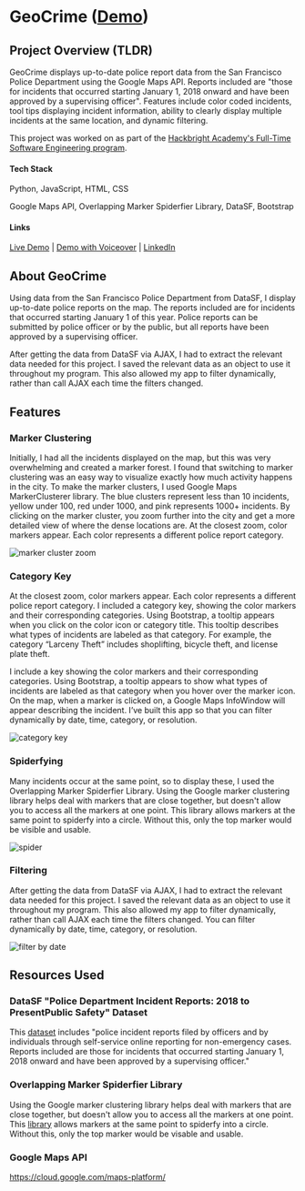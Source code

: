 # GeoCrime ([Demo](http://geo-crime.com/))

## Project Overview (TLDR)
GeoCrime displays up-to-date police report data from the San Francisco Police Department using the Google Maps API. Reports included are "those for incidents that occurred starting January 1, 2018 onward and have been approved by a supervising officer". Features include color coded incidents, tool tips displaying incident information, ability to clearly display multiple incidents at the same location, and dynamic filtering.

This project was worked on as part of the [Hackbright Academy's Full-Time Software Engineering program](https://hackbrightacademy.com/software-engineering-program/).

#### Tech Stack
Python, JavaScript, HTML, CSS

Google Maps API, Overlapping Marker Spiderfier Library, DataSF, Bootstrap

#### Links
[Live Demo](http://geo-crime.com/) | 
[Demo with Voiceover](https://youtu.be/aICKVKetfkE) | 
[LinkedIn](https://www.linkedin.com/in/ciestupinan/)

## About GeoCrime

Using data from the San Francisco Police Department from DataSF, I display up-to-date police reports on the map. The reports included are for incidents that occurred starting January 1 of this year. Police reports can be submitted by police officer or by the public, but all reports have been approved by a supervising officer.

After getting the data from DataSF via AJAX, I had to extract the relevant data needed for this project. I saved the relevant data as an object to use it throughout my program. This also allowed my app to filter dynamically, rather than call AJAX each time the filters changed.

## Features

### Marker Clustering
Initially, I had all the incidents displayed on the map, but this was very overwhelming and created a marker forest. I found that switching to marker clustering was an easy way to visualize exactly how much activity happens in the city. To make the marker clusters, I used Google Maps MarkerClusterer library.  The blue clusters represent less than 10 incidents, yellow under 100, red under 1000, and pink represents 1000+ incidents. By clicking on the marker cluster, you zoom further into the city and get a more detailed view of where the dense locations are. At the closest zoom, color markers appear. Each color represents a different police report category.


![marker cluster zoom](https://media.giphy.com/media/d9ao2BHozmDylflfSR/giphy.gif)

### Category Key

At the closest zoom, color markers appear. Each color represents a different police report category. I included a category key, showing the color markers and their corresponding categories. Using Bootstrap, a tooltip appears when you click on the color icon or category title. This tooltip describes what types of incidents are labeled as that category. For example, the category “Larceny Theft” includes shoplifting, bicycle theft, and license plate theft.

I include a key showing the color markers and their corresponding categories. Using Bootstrap, a tooltip appears to show what types of incidents are labeled as that category when you hover over the marker icon. On the map, when a marker is clicked on, a Google Maps InfoWindow will appear describing the incident. I’ve built this app so that you can filter dynamically by date, time, category, or resolution. 

![category key](https://media.giphy.com/media/psljhyFcFDlV31no8W/giphy.gif)

### Spiderfying
Many incidents occur at the same point, so to display these, I used the Overlapping Marker Spiderfier Library. Using the Google marker clustering library helps deal with markers that are close together, but doesn't allow you to access all the markers at one point. This library allows markers at the same point to spiderfy into a circle. Without this, only the top marker would be visible and usable.

![spider](https://media.giphy.com/media/4bjFSGmf6txtrKd02d/giphy.gif)

### Filtering

After getting the data from DataSF via AJAX, I had to extract the relevant data needed for this project. I saved the relevant data as an object to use it throughout my program. This also allowed my app to filter dynamically, rather than call AJAX each time the filters changed. You can filter dynamically by date, time, category, or resolution.

![filter by date](https://media.giphy.com/media/8hYMJPtZ3cU8YfVMEu/giphy.gif)


## Resources Used

### DataSF "Police Department Incident Reports: 2018 to PresentPublic Safety" Dataset
This [dataset](https://data.sfgov.org/Public-Safety/Police-Department-Incident-Reports-2018-to-Present/wg3w-h783) includes "police incident reports filed by officers and by individuals through self-service online reporting for non-emergency cases. Reports included are those for incidents that occurred starting January 1, 2018 onward and have been approved by a supervising officer."


### Overlapping Marker Spiderfier Library

Using the Google marker clustering library helps deal with markers that are close together, but doesn't allow you to access all the markers at one point.  This [library](https://github.com/jawj/OverlappingMarkerSpiderfier) allows markers at the same point to spiderfy into a circle. Without this, only the top marker would be visable and usable. 

### Google Maps API
https://cloud.google.com/maps-platform/

